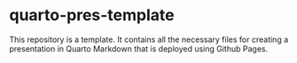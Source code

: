 # quarto-pres-template

This repository is a template. It contains all the necessary files for creating a presentation in Quarto Markdown that is deployed using Github Pages.
